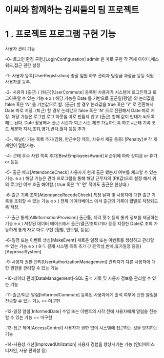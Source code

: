 이씨와 함께하는 김씨들의 팀 프로젝트
=====================
 1 . 프로젝트 프로그램 구현 기능
=====================


사용자 관리 기능

-0- 로그인 환경 구현.[LoginConfiguration]
admin 은 따로 구현
각 객체 아이디,패스워드,접근 권한 설정

-1- 사용자 등록[UserRegistration]
총괄 임원
하부 관리자 팀장급 과장급 등등
직원
사용자를 등록.

-2- 사용자 (출근) / (퇴근)[UserCommute]
등록된 사용자가 시스템에 로그인하고 로그아웃할 수 있는 기능
 e x )
해당 기능은 Date 를 기반으로 출근일(평일) 의 논리값을 false 혹은 'N' 를 기본값으로 함.
(출근) 할 경우 논라값을 true 혹은 'Y' 로 전환해서 Date 따로 저장. 
(퇴근) 할 경우 논리값으 false 혹은 'N' 으로 전환해서 Date 따로 저장.
해당 기능은 로그인 로그 아웃을 따로 만들지 않고 (출근) 할때 값이 반대가 되도록 해도 된다.
Date 활용해서 출근 시간과 퇴근 시간 체크 가능하도록 하고
#근태 기록 코드 세분화 지각,조퇴,병가,반차,월차 등등 추가

-3-.  페널티 기능 목록 추가(감봉, 만근수당 제외, 사유서 제출 등등) [Penalty]
    # 각 개개인이 열람가능.

-4- 근태 우수 사원 목록 추가[BestEmployeesAward]
    # 순위에 따라 상여금 or 휴가 or 등등

-5- 출근 체크[AttendanceCheck] 
사용자가 현재 출근 했는지 여부를 체크할 수 있는 기능.
e x )
해당 기능은 관리 프로그램을 통해 해당 근무자의 (PK값)으로 설정 해서 
위의 로그인 여부 호출 해야함.( true 혹은 'Y' 면' 적어도 출근은 한상태.)

-6-출근 기록 조회[AttendanceRecodeCheck]
특정 날짜 및 사용자에 대한 출근 기록을 조회할 수 있는 기능
e x )
전체 데이터베이스 에서 출근의 기록이 월별로 저장되도록 저장. 

-7-출근 통계[AllInformationProvision]
출근률, 지각 횟수 등의 통계 정보를 제공하는 기능
e x )
저장된 데이터 베이스에서 출근/결근/조퇴/기타 등등 지정한 Date로 조회 가능하게 통계 자료 따로 구현 (월별, 연도별, 등등)

-8-일정 또는 이벤트 생성[MakeEvent]
새로운 일정 또는 이벤트를 생성하고 관리할 수 있는 기능
e x ) 
8-1. 결재 시스템 목록 추가 (기안작성,반차,휴가일정 등등)[ApprovalSystem]

-9-사용자 권한 관리[UserAuthorizationManagement]
관리자가 다른 사용자에 대한 권한을 관리할 수 있는 기능

-10-데이터 관리[DataManagement]-SQL
출석 기록 및 사용자 정보를 관리할 수 있는 기능

-11-출근/퇴근 알림[InformedCommute]
등록된 사용자에게 출석 여부에 관한 알림을 전송할 수 있는 기능
== 미구현

-12-일정 알림[InformedDate]
수업 또는 이벤트의 시작 전에 사용자에게 알림을 전송할 수 있는 기능
== 미구현

-13-접근 제어[AccessControl]
사용자가 권한 없이 시스템에 접근하는 것을 방지하는 기능


-14-사용성 개선[ImprovedUtilization]
사용자 경험을 향상시키는 기능 (인터페이스 디자인, 사용 편의성 등)


 




